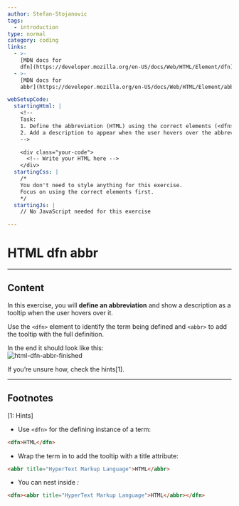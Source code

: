 ```yaml
---
author: Stefan-Stojanovic
tags:
  - introduction
type: normal
category: coding
links:
  - >-
    [MDN docs for
    dfn](https://developer.mozilla.org/en-US/docs/Web/HTML/Element/dfn){website}
  - >-
    [MDN docs for
    abbr](https://developer.mozilla.org/en-US/docs/Web/HTML/Element/abbr){website}

webSetupCode:
  startingHtml: |
    <!-- 
    Task:
    1. Define the abbreviation (HTML) using the correct elements (<dfn> and <abbr>).
    2. Add a description to appear when the user hovers over the abbreviation.
    -->

    <div class="your-code">
      <!-- Write your HTML here -->
    </div>
  startingCss: |
    /* 
    You don't need to style anything for this exercise.
    Focus on using the correct elements first.
    */
  startingJs: |
    // No JavaScript needed for this exercise

---
```


# HTML dfn abbr

---

## Content

In this exercise, you will **define an abbreviation** and show a description as a tooltip when the user hovers over it.  

Use the `<dfn>` element to identify the term being defined and `<abbr>` to add the tooltip with the full definition.  

In the end it should look like this:  
![html-dfn-abbr-finished](https://img.enkipro.com/5513c764ba4162e6f281ac8030aefb6f.png)  

If you’re unsure how, check the hints[1].  

---

## Footnotes

[1: Hints]
- Use `<dfn>` for the defining instance of a term:  
```html
<dfn>HTML</dfn>
```

- Wrap the term in <abbr> to add the tooltip with a title attribute:
```html
<abbr title="HyperText Markup Language">HTML</abbr>
```

- You can nest <abbr> inside <dfn>:
```html
<dfn><abbr title="HyperText Markup Language">HTML</abbr></dfn>
```
